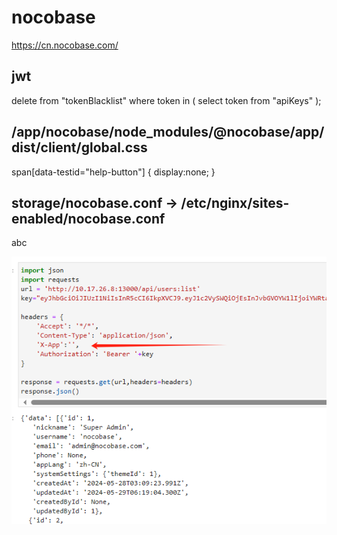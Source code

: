 # nocobase
https://cn.nocobase.com/

## jwt
delete from "tokenBlacklist" where token in ( select token from "apiKeys" );

## /app/nocobase/node_modules/@nocobase/app/dist/client/global.css
span[data-testid="help-button"] { display:none; }

## storage/nocobase.conf -> /etc/nginx/sites-enabled/nocobase.conf
abc

![X-App](x-app.png "API")
